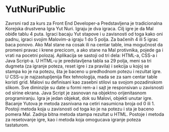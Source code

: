 # YutNuriPublic
Zavrsni rad za kurs za Front End Developer-a
Predstavljena je tradicionalna Korejska drustvena Igra Yut Nuri. Igraju je dva igraca. Cilj igre je da Mal obiđe tablu 4 puta. Igraci bacaju Yut stapove i u zavisnosti od toga kako oni padnu, igraci svojim Malovim-a igraju 1 do 5 polja. Za bačenih 4 ili 5 igrac baca ponovo. Ako Mal stane na cosak ili na centar table, ima mogučnost da promeni pravac i krene precicom, a ako stane na Mal protivnika, pojede ga i vrati na pocetni polozaj. 
Aplikacija se sastoji od tri dela: HTML-a, CSS-a i Java Script-a.
U HTML-u je predstavljena tabla sa 29 polja, meni sa tri dugmeta (za igranje poteza, reset igre i za pravila) i sekcija u kojoj se stampa ko je na potezu, šta je baceno u predhodnom potezu i rezultat igre. 
U CSS-u je najzastupljenija flex tehnologija, mada se za sam centar table koristi grid. Malovi su definisani kao zasebni stilovi sa svojom pozadinskom slikom. Sve diminzije su date u formi rem-a i sajt je responsivan u zavisnosti od sirine ekrana. 
Java Script je zasnovan na objektno orijenitasnom programiranju. Igra je jedan objekat, dok su Malovi, objekti unutar igre. Bacanje Yutova je metoda zasnivana na cetiri nasumicna broja od 0 ili 1. Postoji metoda koja u zavisnosti od toga ko je na potezu i sta je baceno pomera Mal. Zadnja bitna metoda stampa rezultat u HTML. Postoje i metoda za resetovanje igre, kao i metoda koja omogucava igranje poteza tastaturom. 
